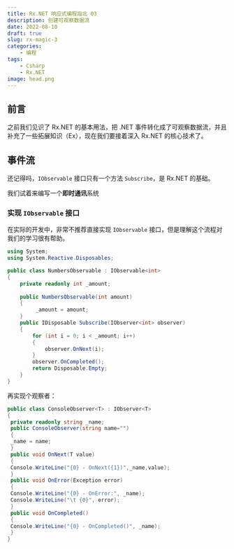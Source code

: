```yaml
---
title: Rx.NET 响应式编程指北 03
description: 创建可观察数据流
date: 2022-08-10
draft: true
slug: rx-magic-3
categories:
    - 编程
tags:
    - Csharp
    - Rx.NET
image: head.png
---
```

## 前言

之前我们见识了 Rx.NET 的基本用法，把 .NET 事件转化成了可观察数据流，并且补充了一些拓展知识（Ex），现在我们要接着深入 Rx.NET 的核心技术了。

## 事件流

还记得吗，`IObservable` 接口只有一个方法 `Subscribe`，是 Rx.NET 的基础。

我们试着来编写一个**即时通讯**系统

### 实现 `IObservable` 接口

在实际的开发中，非常不推荐直接实现 `IObservable` 接口，但是理解这个流程对我们的学习很有帮助。

```c#
using System;
using System.Reactive.Disposables;

public class NumbersObservable : IObservable<int>
{
    private readonly int _amount;
    
    public NumbersObservable(int amount) 
    {
         _amount = amount;
    }
    public IDisposable Subscribe(IObserver<int> observer)
    {
        for (int i = 0; i < _amount; i++) 
        {
            observer.OnNext(i); 
        } 
        observer.OnCompleted(); 
        return Disposable.Empty; 
    }
}
```

再实现个观察者：

```c#
public class ConsoleObserver<T> : IObserver<T> 
{
 private readonly string _name;
 public ConsoleObserver(string name="") 
 {
 _name = name;
 }
 public void OnNext(T value) 
 { 
 Console.WriteLine("{0} - OnNext({1})",_name,value); 
 } 
 public void OnError(Exception error) 
 { 
 Console.WriteLine("{0} - OnError:", _name); 
 Console.WriteLine("\t {0}", error); 
 } 
 public void OnCompleted() 
 { 
 Console.WriteLine("{0} - OnCompleted()", _name); 
 } 
}
```

